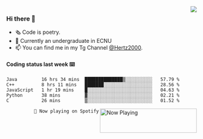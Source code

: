 <img  align="right" src="https://github-readme-stats.vercel.app/api?username=BillChen2K&show_icons=true&count_private=true&hide_title=true">

### Hi there 👋

- 🗞 Code is poetry.
- 🌱 Currently an undergraduate in ECNU
- 📫 You can find me in my Tg Channel [@Hertz2000](https://t.me/Hertz2000).

#### Coding status last week ⌨️

<!--START_SECTION:waka-->
```text
Java         16 hrs 34 mins  ██████████████▒░░░░░░░░░░   57.79 % 
C++          8 hrs 11 mins   ███████░░░░░░░░░░░░░░░░░░   28.56 % 
JavaScript   1 hr 19 mins    █░░░░░░░░░░░░░░░░░░░░░░░░   04.63 % 
Python       38 mins         ▓░░░░░░░░░░░░░░░░░░░░░░░░   02.21 % 
C            26 mins         ▒░░░░░░░░░░░░░░░░░░░░░░░░   01.52 % 
```
<!--END_SECTION:waka-->


<div>
<a href="https://spotify-now-playing.billchen2k.vercel.app/now-playing?open">
   <img align="right" src="https://spotify-now-playing.billchen2k.vercel.app/now-playing" width="256" height="64" alt="Now Playing">
</a>
</div>

<div>
<p align="right"><code>🎵 Now playing on Spotify</code></p>
</div>

<!--
**BillChen2K/BillChen2K** is a ✨ _special_ ✨ repository because its `README.md` (this file) appears on your GitHub profile.

Here are some ideas to get you started:

- 🔭 I’m currently working on ...
- 🌱 I’m currently learning ...
- 👯 I’m looking to collaborate on ...
- 🤔 I’m looking for help with ...
- 💬 Ask me about ...
- 📫 How to reach me: ...
- 😄 Pronouns: ...
- ⚡ Fun fact: ...
-->
